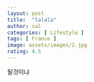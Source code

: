 ```yaml
---
layout: post
title:  "lalala"
author: sal
categories: [ Lifestyle ]
tags: [ France ]
image: assets/images/2.jpg
rating: 4.5
---
```


될것이냐